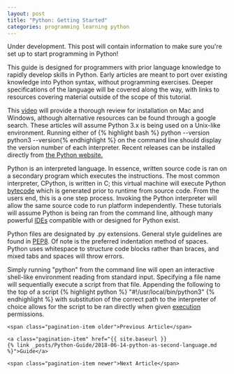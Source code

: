 ```yaml
---
layout: post
title: "Python: Getting Started"
categories: programming learning python
---
```


<p class="message">
    Under development. This post will contain information to make sure you're
    set up to start programming in Python!
</p>

<p>
    This guide is designed for programmers with prior language knowledge to rapidly
develop skills in Python. Early articles are meant to port over existing 
knowledge into Python syntax, without programming exercises. Deeper specifications of
the language will be covered along the way, with links to resources covering
material outside of the scope of this tutorial. 
</p>

<p>
This 
    <a href="https://www.youtube.com/watch?v=YYXdXT2l-Gg" target="_blank">video</a>
will provide a thorough review for installation on Mac and Windows, although
alternative resources can be found through a google search.
These articles will assume Python 3.x is being used on a Unix-like environment.
Running either of 
  {% highlight bash %}
python --version
python3 --version{% endhighlight %} 
on the command line should display the version number of each
interpreter. Recent releases can be installed directly from 
    <a href="https://www.python.org/downloads/" target="_blank">the Python website.</a>
<p>

<p>
Python is an interpreted
language. In essence, written source code is ran on a
secondary program which executes the instructions. The most common interpreter,
CPython, is written in C; this virtual machine will execute Python 
<a href="https://opensource.com/article/18/4/introduction-python-bytecode"
target="_blank">bytecode</a>
which is generated prior to runtime from source code. From the users end, this
is a one step process. Invoking the Python interpreter will allow the same
source code to run platform independently. These tutorials will assume Python is
being ran from the command line, although many powerful
<a href="https://realpython.com/python-ides-code-editors-guide/" target="_blank">
IDEs</a>
compatible with or designed for Python exist. 
</p>

<p>
Python files are designated by .py extensions. General style guidelines are
found in 
<a href="https://www.python.org/dev/peps/pep-0008/" target="_blank">PEP8</a>. Of
note is the preferred indentation method of spaces. Python uses whitespace to
structure code blocks rather than braces, and mixed tabs and spaces will throw 
errors. 
</p>

<p>
Simply running "python" from the command line will open an interactive 
shell-like environment reading from standard input. Specifying a file name will
sequentially execute a script from that file. Appending the following to the top
of a script
  {% highlight python %}
"#!/usr/local/bin/python3"
  {% endhighlight %}
with substitution of the correct path to the interpreter of choice allows for
the script to be ran directly when given 
<a href="https://www.computerhope.com/unix/uchmod.htm" target="_blank">execution</a>
permissions. 
</p>
<div class="pagination">

    <span class="pagination-item older">Previous Article</span>

    <a class="pagination-item" href="{{ site.baseurl }}
    {% link _posts/Python-Guide/2018-06-14-python-as-second-language.md %}">Guide</a>

    <span class="pagination-item newer">Next Article</span>

</div>

